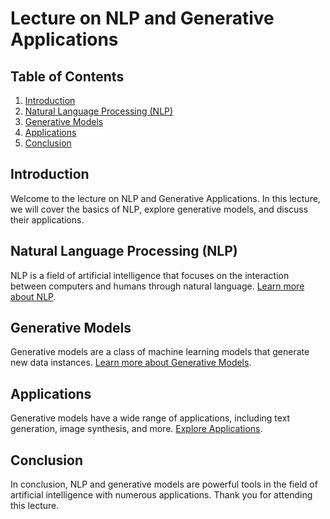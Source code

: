 # Lecture on NLP and Generative Applications

## Table of Contents
1. [Introduction](#introduction)
2. [Natural Language Processing (NLP)](#natural-language-processing-nlp)
3. [Generative Models](#generative-models)
4. [Applications](#applications)
5. [Conclusion](#conclusion)

## Introduction
Welcome to the lecture on NLP and Generative Applications. In this lecture, we will cover the basics of NLP, explore generative models, and discuss their applications.

## Natural Language Processing (NLP)
NLP is a field of artificial intelligence that focuses on the interaction between computers and humans through natural language. [Learn more about NLP](https://en.wikipedia.org/wiki/Natural_language_processing).

## Generative Models
Generative models are a class of machine learning models that generate new data instances. [Learn more about Generative Models](https://en.wikipedia.org/wiki/Generative_model).

## Applications
Generative models have a wide range of applications, including text generation, image synthesis, and more. [Explore Applications](https://en.wikipedia.org/wiki/Generative_model#Applications).

## Conclusion
In conclusion, NLP and generative models are powerful tools in the field of artificial intelligence with numerous applications. Thank you for attending this lecture.